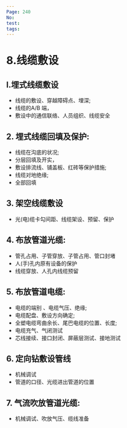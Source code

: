 ```yaml
---
Page: 240
No: 
test: 
tags: 
---
```

# 8.线缆敷设

## l.埋式线缆敷设
- 线缆的敷设、穿越障碍点、埋深;
- 线缆的A/B 端，
- 敷设中的通信联络、人员组织、线缆安全

## 2. 埋式线缆回填及保护:
- 线缆在沟底的状况;
- 分层回填及开实，
- 敷设排流线、铺盖板、红砖等保护措施;
- 线缆对地绝缘;
- 全部回填

## 3. 架空线缆敷设
- 光(电)缆卡勾间距、线缆架设、预留、保护

## 4. 布放管道光缆:
- 管孔占用、子管穿放、子管占用、管口封堵
- 人(手)孔内原有设备的保护
- 线缆穿放、人孔内线缆预留

## 5. 布放管道电缆:
- 电缆的端别 、电缆气压、绝缘;
- 电缆配盘、敷设方向确定;
- 全塑电缆弯曲余长、尾巴电缆的位置、长度;
- 电缆充气、气闭测试
- 芯线接续、接口封闭、屏蔽层测试、接地测试

## 6. 定向钻敷设管线
- 机械调试
- 管道的口径、光缆进出管道的位置

## 7. 气流吹放管道光缆:
- 机械调试、吹放气压、缆线准备
